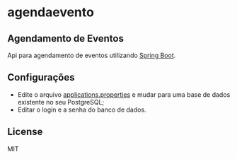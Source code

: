 # agendaevento
## Agendamento de Eventos

Api para agendamento de eventos utilizando [Spring Boot](https://spring.io/).


## Configurações
- Edite o arquivo  [applications.properties][PlDb] e mudar para uma base de dados existente no seu PostgreSQL;
- Editar o login e a senha do banco de dados.

## License

MIT

   [PlDb]: <https://github.com/wagmedrado/agendaevento/blob/main/src/main/resources/application.properties>
